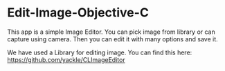 # Edit-Image-Objective-C
This app is a simple Image Editor. You can pick image from library or can capture using camera. Then you can edit it with many options and save it. 

We have used a Library for editing image. You can find this here: https://github.com/yackle/CLImageEditor
